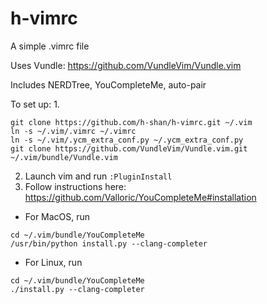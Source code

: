 # h-vimrc
A simple .vimrc file

Uses Vundle: https://github.com/VundleVim/Vundle.vim

Includes NERDTree, YouCompleteMe, auto-pair

To set up:
1.
```
git clone https://github.com/h-shan/h-vimrc.git ~/.vim
ln -s ~/.vim/.vimrc ~/.vimrc
ln -s ~/.vim/.ycm_extra_conf.py ~/.ycm_extra_conf.py
git clone https://github.com/VundleVim/Vundle.vim.git ~/.vim/bundle/Vundle.vim
```
2. Launch vim and run `:PluginInstall`
3. Follow instructions here: https://github.com/Valloric/YouCompleteMe#installation
- For MacOS, run
```
cd ~/.vim/bundle/YouCompleteMe
/usr/bin/python install.py --clang-completer
```
- For Linux, run
```
cd ~/.vim/bundle/YouCompleteMe
./install.py --clang-completer
```
